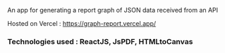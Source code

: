 An app for generating a report graph of JSON data received from an API

Hosted on Vercel : https://graph-report.vercel.app/

### Technologies used : ReactJS, JsPDF, HTMLtoCanvas

